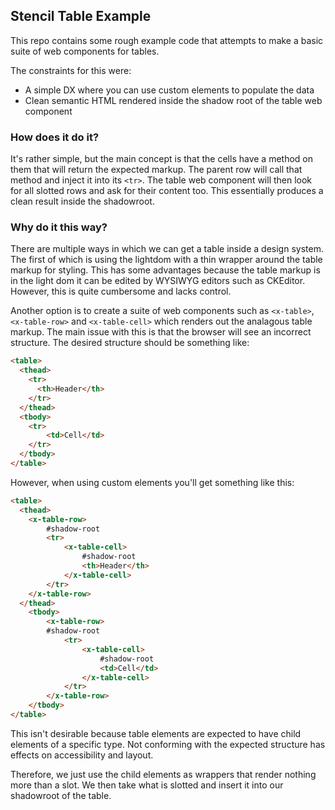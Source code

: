 ## Stencil Table Example

This repo contains some rough example code that attempts to make a basic suite of web components for tables.

The constraints for this were:
- A simple DX where you can use custom elements to populate the data
- Clean semantic HTML rendered inside the shadow root of the table web component

### How does it do it?

It's rather simple, but the main concept is that the cells have a method on them that will return the expected markup. The parent row will call that method and inject it into its `<tr>`. The table web component will then look for all slotted rows and ask for their content too. This essentially produces a clean result inside the shadowroot. 


### Why do it this way?

There are multiple ways in which we can get a table inside a design system. The first of which is using the lightdom with a thin wrapper around the table markup for styling. This has some advantages because the table markup is in the light dom it can be edited by WYSIWYG editors such as CKEditor. However, this is quite cumbersome and lacks control.

Another option is to create a suite of web components such as `<x-table>`, `<x-table-row>` and `<x-table-cell>` which renders out the analagous table markup. The main issue with this is that the browser will see an incorrect structure. The desired structure should be something like:

```html
<table>
  <thead>
    <tr>
      <th>Header</th>
    </tr>
  </thead>
  <tbody>
    <tr>
        <td>Cell</td>
    </tr>
  </tbody>
</table>
```

However, when using custom elements you'll get something like this:

```html
<table>
  <thead>
    <x-table-row>
        #shadow-root
        <tr>
            <x-table-cell>
                #shadow-root
                <th>Header</th>
            </x-table-cell>
        </tr>
    </x-table-row>
  </thead>
    <tbody>
        <x-table-row>
        #shadow-root
            <tr>
                <x-table-cell>
                    #shadow-root
                    <td>Cell</td>
                </x-table-cell>
            </tr>
        </x-table-row>
    </tbody>
</table>
```

This isn't desirable because table elements are expected to have child elements of a specific type. Not conforming with the expected structure has effects on accessibility and layout.

Therefore, we just use the child elements as wrappers that render nothing more than a slot. We then take what is slotted and insert it into our shadowroot of the table.